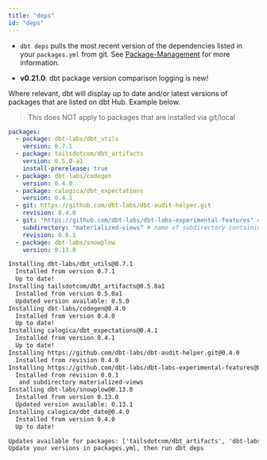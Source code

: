 ```yaml
---
title: "deps"
id: "deps"
---
```


- `dbt deps` pulls the most recent version of the dependencies listed in your `packages.yml` from git. See [Package-Management](package-management) for more information.

<Changelog>

- **v0.21.0**: dbt package version comparison logging is new!

</Changelog>

Where relevant, dbt will display up to date and/or latest versions of packages that are listed on dbt Hub. Example below.

> This does NOT apply to packages that are installed via git/local

```yaml
packages:
  - package: dbt-labs/dbt_utils
    version: 0.7.1
  - package: tailsdotcom/dbt_artifacts
    version: 0.5.0-a1
    install-prerelease: true
  - package: dbt-labs/codegen
    version: 0.4.0
  - package: calogica/dbt_expectations
    version: 0.4.1
  - git: https://github.com/dbt-labs/dbt-audit-helper.git
    revision: 0.4.0
  - git: "https://github.com/dbt-labs/dbt-labs-experimental-features" # git URL
    subdirectory: "materialized-views" # name of subdirectory containing `dbt_project.yml`
    revision: 0.0.1
  - package: dbt-labs/snowplow
    version: 0.13.0
```

```txt
Installing dbt-labs/dbt_utils@0.7.1
  Installed from version 0.7.1
  Up to date!
Installing tailsdotcom/dbt_artifacts@0.5.0a1
  Installed from version 0.5.0a1
  Updated version available: 0.5.0
Installing dbt-labs/codegen@0.4.0
  Installed from version 0.4.0
  Up to date!
Installing calogica/dbt_expectations@0.4.1
  Installed from version 0.4.1
  Up to date!
Installing https://github.com/dbt-labs/dbt-audit-helper.git@0.4.0
  Installed from revision 0.4.0
Installing https://github.com/dbt-labs/dbt-labs-experimental-features@0.0.1
  Installed from revision 0.0.1
   and subdirectory materialized-views
Installing dbt-labs/snowplow@0.13.0
  Installed from version 0.13.0
  Updated version available: 0.13.1
Installing calogica/dbt_date@0.4.0
  Installed from version 0.4.0
  Up to date!

Updates available for packages: ['tailsdotcom/dbt_artifacts', 'dbt-labs/snowplow']
Update your versions in packages.yml, then run dbt deps
```
